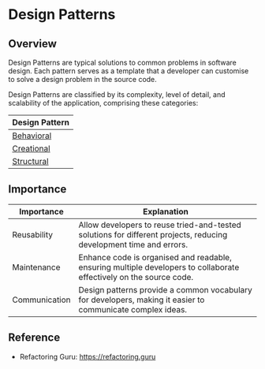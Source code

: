 # Design Patterns

## Overview
Design Patterns are typical solutions to common problems in software design. Each pattern serves as a template that a developer can customise
to solve a design problem in the source code.

Design Patterns are classified by its complexity, level of detail, and scalability of the application, comprising these categories:

| Design Pattern                                                                                                       |
|----------------------------------------------------------------------------------------------------------------------|
| [Behavioral](https://github.com/shumarb/learning/tree/main/concepts/software-development/software-design/behavioral) |
| [Creational](https://github.com/shumarb/learning/tree/main/concepts/software-development/software-design/creational) |
| [Structural](https://github.com/shumarb/learning/tree/main/concepts/software-development/software-design/structural) |

## Importance
| Importance    | Explanation                                                                                                         |
|---------------|---------------------------------------------------------------------------------------------------------------------|
| Reusability   | Allow developers to reuse tried-and-tested solutions for different projects, reducing development time and errors.  |
| Maintenance   | Enhance code is organised and readable, ensuring multiple developers to collaborate effectively on the source code. |
| Communication | Design patterns provide a common vocabulary for developers, making it easier to communicate complex ideas.          |

## Reference
- Refactoring Guru: https://refactoring.guru
